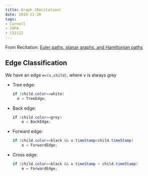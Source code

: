 ```yaml
---
title: Graph (Recitation)
date: 2019-11-20
tags: 
- Cornell
- 19FA
- CS2112
---
```


From Recitation: [Euler paths, planar graphs, and Hamiltonian paths](https://www.cs.cornell.edu/courses/cs2112/2019fa/recitations/11graphs/euler_paths_full.pdf)

## Edge Classification

We have an edge `e=(v,child)`, where v is always grey

- Tree edge:

  ```java
  if (child.color==white)
  	e = TreeEdge;
  ```

  <!--more-->

- Back edge:

  ```java
  if (child.color==grey)
      e = BackEdge;
  ```

- Forward edge:

  ```java
  if (child.color==black && v.timeStamp<child.timeStamp)
      e = ForwardEdge;
  ```

- Cross edge:

  ```java
  if (child.color==black && v.timeStamp > child.timeStamp)
      e = ForwardEdge;
  ```

  